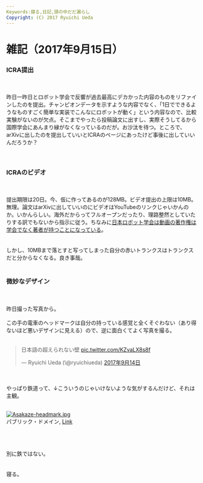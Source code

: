 ```yaml
---
Keywords:寝る,日記,頭の中だだ漏らし
Copyright: (C) 2017 Ryuichi Ueda
---
```

# 雑記（2017年9月15日）
<h3>ICRA提出</h3><br />
<br />
昨日一昨日とロボット学会で反響が過去最高にデカかった内容のものをリファインしたのを提出。チャンピオンデータを示すような内容でなく、「1日でできるようなものすごく簡単な実装でこんなにロボットが動く」という内容なので、比較実験がないのが欠点。そこまでやったら投稿論文に出すし、実際そうしてるから国際学会にあんまり縁がなくなっているのだが。お沙汰を待つ。ところで、arXivに出したのを提出していいとICRAのページにあったけど事後に出していいんだろうか？<br />
<br />
<br />
<h3>ICRAのビデオ</h3><br />
<br />
提出期限は20日。今、仮に作ってあるのが128MB。ビデオ提出の上限は10MB。無理。論文はarXivに出していいのにビデオはYouTubeのリンクじゃいかんのか。いかんらしい。海外だからってフルオープンだったり、理路整然としていたりする訳でもないから指示に従う。ちなみに<a href="https://www.rsj.or.jp/jrsj/before_submission/aboutmovie/">日本ロボット学会は動画の著作権は学会でなく著者が持つことになっている</a>。<br />
<br />
<br />
しかし、10MBまで落とすと写ってしまった自分の赤いトランクスはトランクスだと分からなくなる。良き事哉。<br />
<br />
<h3>微妙なデザイン</h3><br />
<br />
昨日撮った写真から。<br />
<br />
この手の電車のヘッドマークは自分の持っている感覚と全くそぐわない（あり得ないほど悪いデザインに見える）ので、逆に面白くてよく写真を撮る。<br />
<br />
<blockquote class="twitter-tweet" data-lang="ja"><p lang="ja" dir="ltr">日本語の超えられない壁 <a href="https://t.co/KZvaLX8s8f">pic.twitter.com/KZvaLX8s8f</a></p>&mdash; Ryuichi Ueda (\@ryuichiueda) <a href="https://twitter.com/ryuichiueda/status/908124021098549249">2017年9月14日</a></blockquote> <script async src="//platform.twitter.com/widgets.js" charset="utf-8"></script><br />
<br />
やっぱり鉄道って、↓こういうのじゃいけないような気がするんだけど、それは主観。<br />
<br />
<p><a href="https://ja.wikipedia.org/wiki/%E3%83%95%E3%82%A1%E3%82%A4%E3%83%AB:Asakaze-headmark.jpg#/media/File:Asakaze-headmark.jpg"><img src="https://upload.wikimedia.org/wikipedia/ja/b/bf/Asakaze-headmark.jpg" alt="Asakaze-headmark.jpg"></a><br>パブリック・ドメイン, <a href="https://ja.wikipedia.org/w/index.php?curid=147602">Link</a></p><br />
<br />
<br />
別に鉄ではない。<br />
<br />
<br />
寝る。<br />

